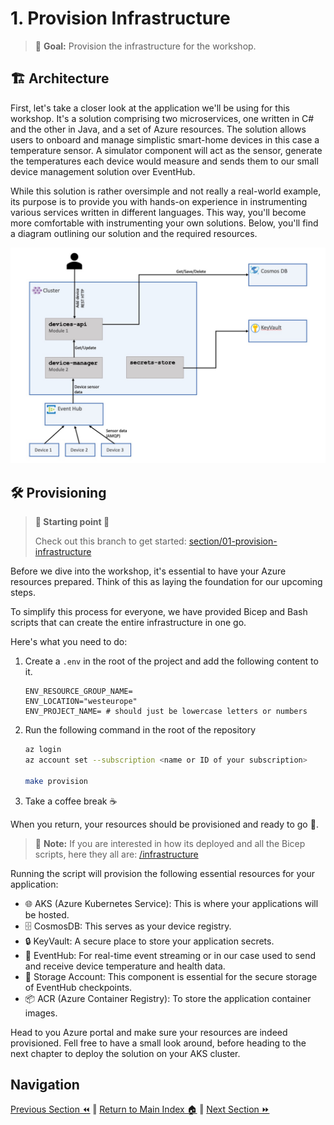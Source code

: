 # 1. Provision Infrastructure

> 🎯 **Goal:** Provision the infrastructure for the workshop.

## 🏗️  Architecture

First, let's take a closer look at the application we'll be using for this workshop. It's a solution comprising two microservices, one written in C# and the other in Java, and a set of Azure resources. The solution allows users to onboard and manage simplistic smart-home devices in this case a temperature sensor. A simulator component will act as the sensor, generate the temperatures each device would measure and sends them to our small device management solution over EventHub.

While this solution is rather oversimple and not really a real-world example, its purpose is to provide you with hands-on experience in instrumenting various services written in different languages. This way, you'll become more comfortable with instrumenting your own solutions. Below, you'll find a diagram outlining our solution and the required resources.

![Architecture](./images/solution-resources.jpg)

## 🛠️ Provisioning

> **📌 Starting point 📌**
>
> Check out this branch to get started: [section/01-provision-infrastructure](https://github.com/observability-lab-cse/observability-lab/tree/section/01-provision-infrastructure)

Before we dive into the workshop, it's essential to have your Azure resources prepared. Think of this as laying the foundation for our upcoming steps.

To simplify this process for everyone, we have provided Bicep and Bash scripts that can create the entire infrastructure in one go.

Here's what you need to do:

1. Create a `.env` in the root of the project and add the following content to it.

    ```text
    ENV_RESOURCE_GROUP_NAME=
    ENV_LOCATION="westeurope"
    ENV_PROJECT_NAME= # should just be lowercase letters or numbers
    ```

2. Run the following command in the root of the repository

    ```sh
    az login
    az account set --subscription <name or ID of your subscription>

    make provision
    ```

3. Take a coffee break ☕️

When you return, your resources should be provisioned and ready to go 🚀.

> 📝 **Note:** If you are interested in how its deployed and all the Bicep scripts, here they all are: [/infrastructure](https://github.com/observability-lab-cse/observability-lab/tree/section/01-provision-infrastructure/infrastructure)

Running the script will provision the following essential resources for your application:

- 🌐  AKS (Azure Kubernetes Service): This is where your applications will be hosted.
- 🗄️ CosmosDB: This serves as your device registry.
- 🔒 KeyVault: A secure place to store your application secrets.
- 📨 EventHub: For real-time event streaming or in our case used to send and receive device temperature and health data.
- 💾 Storage Account: This component is essential for the secure storage of EventHub checkpoints.
- 📦 ACR (Azure Container Registry): To store the application container images.

Head to you Azure portal and make sure your resources are indeed provisioned. Fell free to have a small look around, before heading to the next chapter to deploy the solution on your AKS cluster.

## Navigation

[Previous Section ⏪](../00-pre-requisite/README.md) ‖ [Return to Main Index 🏠](../README.md) ‖
[Next Section ⏩️](../02-deploy-application/README.md)
